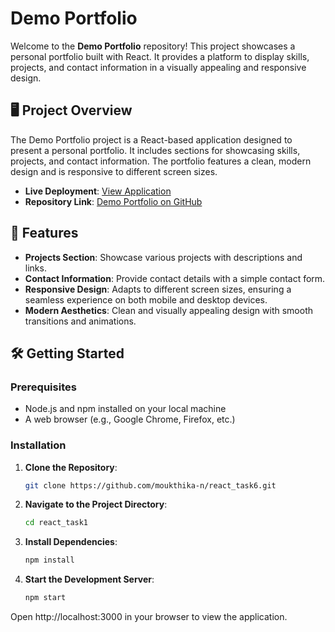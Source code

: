 # Demo Portfolio

Welcome to the **Demo Portfolio** repository! This project showcases a personal portfolio built with React. It provides a platform to display skills, projects, and contact information in a visually appealing and responsive design.

## 🖥️ Project Overview

The Demo Portfolio project is a React-based application designed to present a personal portfolio. It includes sections for showcasing skills, projects, and contact information. The portfolio features a clean, modern design and is responsive to different screen sizes.

- **Live Deployment**: [View Application](https://react-task6-liard.vercel.app/)
- **Repository Link**: [Demo Portfolio on GitHub](https://github.com/moukthika-n/react_task6)

## 🌟 Features

- **Projects Section**: Showcase various projects with descriptions and links.
- **Contact Information**: Provide contact details with a simple contact form.
- **Responsive Design**: Adapts to different screen sizes, ensuring a seamless experience on both mobile and desktop devices.
- **Modern Aesthetics**: Clean and visually appealing design with smooth transitions and animations.

## 🛠️ Getting Started

### Prerequisites

- Node.js and npm installed on your local machine
- A web browser (e.g., Google Chrome, Firefox, etc.)

### Installation

1. **Clone the Repository**:

   ```bash
   git clone https://github.com/moukthika-n/react_task6.git
   ```
2. **Navigate to the Project Directory**:

   ```bash
   cd react_task1
   ```
3. **Install Dependencies**:

   ```bash
   npm install
   ```
4. **Start the Development Server**:

   ```bash
   npm start
   ```
Open http://localhost:3000 in your browser to view the application.
